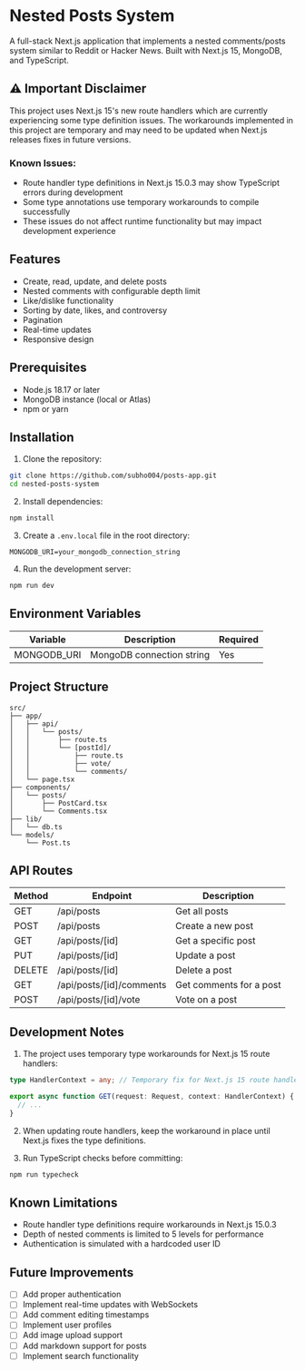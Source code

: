 # Nested Posts System

A full-stack Next.js application that implements a nested comments/posts system similar to Reddit or Hacker News. Built with Next.js 15, MongoDB, and TypeScript.

## ⚠️ Important Disclaimer

This project uses Next.js 15's new route handlers which are currently experiencing some type definition issues. The workarounds implemented in this project are temporary and may need to be updated when Next.js releases fixes in future versions.

### Known Issues:

- Route handler type definitions in Next.js 15.0.3 may show TypeScript errors during development
- Some type annotations use temporary workarounds to compile successfully
- These issues do not affect runtime functionality but may impact development experience

## Features

- Create, read, update, and delete posts
- Nested comments with configurable depth limit
- Like/dislike functionality
- Sorting by date, likes, and controversy
- Pagination
- Real-time updates
- Responsive design

## Prerequisites

- Node.js 18.17 or later
- MongoDB instance (local or Atlas)
- npm or yarn

## Installation

1. Clone the repository:

```bash
git clone https://github.com/subho004/posts-app.git
cd nested-posts-system
```

2. Install dependencies:

```bash
npm install
```

3. Create a `.env.local` file in the root directory:

```env
MONGODB_URI=your_mongodb_connection_string
```

4. Run the development server:

```bash
npm run dev
```

## Environment Variables

| Variable    | Description               | Required |
| ----------- | ------------------------- | -------- |
| MONGODB_URI | MongoDB connection string | Yes      |

## Project Structure

```
src/
├── app/
│   ├── api/
│   │   └── posts/
│   │       ├── route.ts
│   │       └── [postId]/
│   │           ├── route.ts
│   │           ├── vote/
│   │           └── comments/
│   └── page.tsx
├── components/
│   └── posts/
│       ├── PostCard.tsx
│       └── Comments.tsx
├── lib/
│   └── db.ts
└── models/
    └── Post.ts
```

## API Routes

| Method | Endpoint                 | Description             |
| ------ | ------------------------ | ----------------------- |
| GET    | /api/posts               | Get all posts           |
| POST   | /api/posts               | Create a new post       |
| GET    | /api/posts/[id]          | Get a specific post     |
| PUT    | /api/posts/[id]          | Update a post           |
| DELETE | /api/posts/[id]          | Delete a post           |
| GET    | /api/posts/[id]/comments | Get comments for a post |
| POST   | /api/posts/[id]/vote     | Vote on a post          |

## Development Notes

1. The project uses temporary type workarounds for Next.js 15 route handlers:

```typescript
type HandlerContext = any; // Temporary fix for Next.js 15 route handler types

export async function GET(request: Request, context: HandlerContext) {
  // ...
}
```

2. When updating route handlers, keep the workaround in place until Next.js fixes the type definitions.

3. Run TypeScript checks before committing:

```bash
npm run typecheck
```

## Known Limitations

- Route handler type definitions require workarounds in Next.js 15.0.3
- Depth of nested comments is limited to 5 levels for performance
- Authentication is simulated with a hardcoded user ID

## Future Improvements

- [ ] Add proper authentication
- [ ] Implement real-time updates with WebSockets
- [ ] Add comment editing timestamps
- [ ] Implement user profiles
- [ ] Add image upload support
- [ ] Add markdown support for posts
- [ ] Implement search functionality
